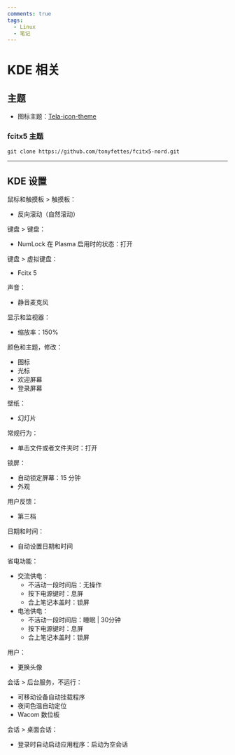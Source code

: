 ```yaml
---
comments: true
tags:
  - Linux
  - 笔记
---
```


# KDE 相关

## 主题

- 图标主题：[Tela-icon-theme]

[Tela-icon-theme]: https://store.kde.org/p/1279924

<!--

- 光标图标主题：[Qogir cursors]

[Qogir cursors]: https://store.kde.org/p/1366182

-->

### fcitx5 主题

```
git clone https://github.com/tonyfettes/fcitx5-nord.git
```

----

## KDE 设置

鼠标和触摸板 > 触摸板：

- 反向滚动（自然滚动）

键盘 > 键盘：

- NumLock 在 Plasma 启用时的状态：打开

键盘 > 虚拟键盘：

- Fcitx 5

声音：

- 静音麦克风

显示和监视器：

- 缩放率：150%

颜色和主题，修改：

- 图标
- 光标
- 欢迎屏幕
- 登录屏幕

壁纸：

- 幻灯片

常规行为：

- 单击文件或者文件夹时：打开

锁屏：

- 自动锁定屏幕：15 分钟
- 外观

用户反馈：

- 第三档

日期和时间：

- 自动设置日期和时间

省电功能：

- 交流供电：
  - 不活动一段时间后：无操作
  - 按下电源键时：息屏
  - 合上笔记本盖时：锁屏
- 电池供电：
  - 不活动一段时间后：睡眠 | 30分钟
  - 按下电源键时：息屏
  - 合上笔记本盖时：锁屏

用户：

- 更换头像

会话 > 后台服务，不运行：

- 可移动设备自动挂载程序
- 夜间色温自动定位
- Wacom 数位板

会话 > 桌面会话：

- 登录时自动启动应用程序：启动为空会话
